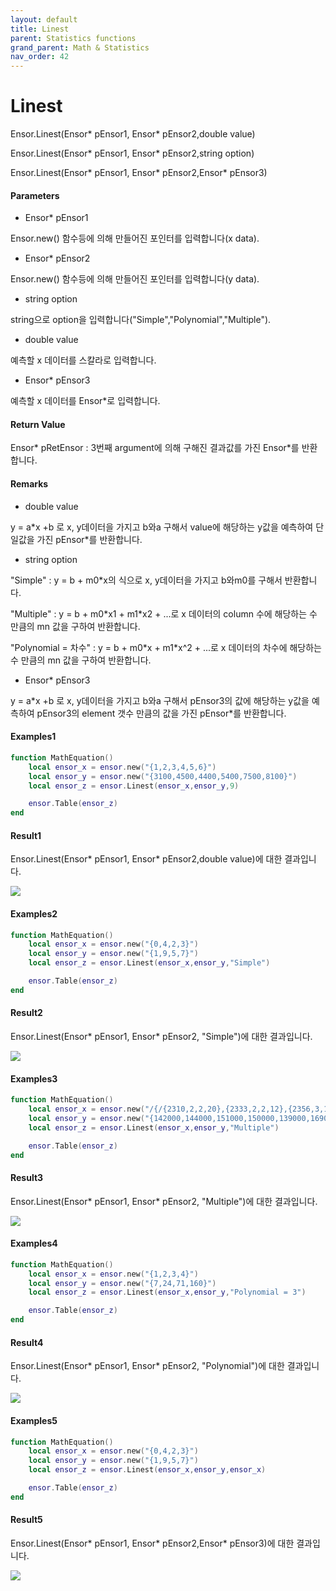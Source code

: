 ```yaml
---
layout: default
title: Linest
parent: Statistics functions
grand_parent: Math & Statistics
nav_order: 42
---
```


# Linest

Ensor.Linest\(Ensor\* pEnsor1, Ensor\* pEnsor2,double value\)

Ensor.Linest\(Ensor\* pEnsor1, Ensor\* pEnsor2,string option\)

Ensor.Linest\(Ensor\* pEnsor1, Ensor\* pEnsor2,Ensor\* pEnsor3\)

#### Parameters

* Ensor\* pEnsor1

Ensor.new\(\) 함수등에 의해 만들어진 포인터를 입력합니다\(x data\).

* Ensor\* pEnsor2

Ensor.new\(\) 함수등에 의해 만들어진 포인터를 입력합니다\(y data\).

* string option

string으로 option을 입력합니다\("Simple","Polynomial","Multiple"\).

* double value

예측할 x 데이터를 스칼라로 입력합니다.

* Ensor\* pEnsor3

예측할 x 데이터를 Ensor\*로 입력합니다.

#### Return Value

Ensor\* pRetEnsor : 3번째 argument에 의해 구해진 결과값를 가진 Ensor\*를 반환합니다.

#### Remarks

* double value

y = a\*x +b 로 x, y데이터을 가지고 b와a 구해서 value에 해당하는 y값을 예측하여 단일값을 가진 pEnsor\*를 반환합니다.

* string option

"Simple" : y = b + m0\*x의 식으로 x, y데이터을 가지고 b와m0를 구해서 반환합니다.

"Multiple" : y = b +   m0\*x1 + m1\*x2 + ...로 x 데이터의  column 수에 해당하는 수 만큼의 mn 값을 구하여 반환합니다.

"Polynomial = 차수" : y = b + m0\*x + m1\*x^2 + ...로 x 데이터의  차수에 해당하는 수 만큼의 mn 값을 구하여 반환합니다.

* Ensor\* pEnsor3

y = a\*x +b 로 x, y데이터을 가지고 b와a 구해서 pEnsor3의 값에 해당하는 y값을 예측하여 pEnsor3의 element 갯수 만큼의 값을 가진 pEnsor\*를 반환합니다.

#### Examples1

```lua
function MathEquation()
	local ensor_x = ensor.new("{1,2,3,4,5,6}")
	local ensor_y = ensor.new("{3100,4500,4400,5400,7500,8100}")
	local ensor_z = ensor.Linest(ensor_x,ensor_y,9)

 	ensor.Table(ensor_z)
end
```

#### Result1

Ensor.Linest\(Ensor\* pEnsor1, Ensor\* pEnsor2,double value\)에 대한 결과입니다.

![](/StatisticsAPI/LinestResult1Table.png)

#### Examples2

```lua
function MathEquation()
	local ensor_x = ensor.new("{0,4,2,3}")
	local ensor_y = ensor.new("{1,9,5,7}")	
	local ensor_z = ensor.Linest(ensor_x,ensor_y,"Simple")

 	ensor.Table(ensor_z)
end	
```

#### Result2

Ensor.Linest\(Ensor\* pEnsor1, Ensor\* pEnsor2, "Simple"\)에 대한 결과입니다.

![](/StatisticsAPI/LinestResult2Table.png)

#### Examples3

```lua
function MathEquation()
 	local ensor_x = ensor.new("/{/{2310,2,2,20},{2333,2,2,12},{2356,3,1.5,33},{2379,3,2,43},{2402,2,3,53},{2425,4,2,23},{2448,2,1.5,99},{2471,2,2,34},{2494,3,3,23},{2517,4,4,55},{2540,2,3,22/}/}")
  	local ensor_y = ensor.new("{142000,144000,151000,150000,139000,169000,126000,142900,163000,169000,149000}")
	local ensor_z = ensor.Linest(ensor_x,ensor_y,"Multiple")

 	ensor.Table(ensor_z)
end	
```

#### Result3

Ensor.Linest\(Ensor\* pEnsor1, Ensor\* pEnsor2, "Multiple"\)에 대한 결과입니다.

![](/StatisticsAPI/LinestResult3Table.png)

#### Examples4

```lua
function MathEquation()
	local ensor_x = ensor.new("{1,2,3,4}")
	local ensor_y = ensor.new("{7,24,71,160}")	
	local ensor_z = ensor.Linest(ensor_x,ensor_y,"Polynomial = 3")

 	ensor.Table(ensor_z)
end	
```

#### Result4

Ensor.Linest\(Ensor\* pEnsor1, Ensor\* pEnsor2, "Polynomial"\)에 대한 결과입니다.

![](/StatisticsAPI/LinestResult4Table.png)

#### Examples5

```lua
function MathEquation()
	local ensor_x = ensor.new("{0,4,2,3}")
	local ensor_y = ensor.new("{1,9,5,7}")	
	local ensor_z = ensor.Linest(ensor_x,ensor_y,ensor_x)

 	ensor.Table(ensor_z)
end	
```

#### Result5

Ensor.Linest\(Ensor\* pEnsor1, Ensor\* pEnsor2,Ensor\* pEnsor3\)에 대한 결과입니다.

![](/StatisticsAPI/LinestResult5Table.png)

